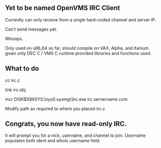 ## Yet to be named OpenVMS IRC Client

Currently can only receive from a single hard-coded channel and server IP.

Can't send messages yet. 

Whoops. 

Only used on x86_64 so far, should compile on VAX, Alpha, and Itanium 
given only DEC C / VMS C runtime provided libraries and functions used.


## What to do
cc irc.c

link irc.obj

mcr DISK$X86SYS:[sys0.sysmgr]irc.exe irc.servername.com


Modify path as required to where you placed irc.c

## Congrats, you now have read-only IRC.

It will prompt you for a nick, username, and channel to join. 
Username populates both ident and whois username field.


